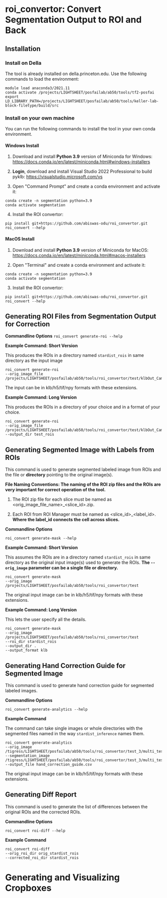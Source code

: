 # roi_convertor: Convert Segmentation Output to ROI and Back

## Installation 

### Install on Della

The tool is already installed on della.princeton.edu. Use the following commands to load the environment:  

```
module load anaconda3/2021.11
conda activate /projects/LIGHTSHEET/posfailab/ab50/tools/tf2-posfai
export LD_LIBRARY_PATH=/projects/LIGHTSHEET/posfailab/ab50/tools/keller-lab-block-filetype/build/src
```

### Install on your own machine

You can run the following commands to install the tool in your own conda environment.

#### Windows Install

1. Download and install **Python 3.9** version of Miniconda for Windows: https://docs.conda.io/en/latest/miniconda.html#windows-installers

2. **Login**, download and install Visual Studio 2022 Professional to build pyklb: https://visualstudio.microsoft.com/vs 

3. Open "Command Prompt" and create a conda environment and activate it:
```
conda create -n segmentation python=3.9
conda activate segmentation
```

4. Install the ROI convertor:
```
pip install git+https://github.com/abiswas-odu/roi_convertor.git
roi_convert --help
```

#### MacOS Install

1. Download and install **Python 3.9** version of Miniconda for MacOS: https://docs.conda.io/en/latest/miniconda.html#macos-installers

2. Open "Terminal" and create a conda environment and activate it:
```
conda create -n segmentation python=3.9
conda activate segmentation
```

3. Install the ROI convertor:
```
pip install git+https://github.com/abiswas-odu/roi_convertor.git
roi_convert --help
```

## Generating ROI Files from Segmentation Output for Correction 

**Commandline Options**
```roi_convert generate-roi --help```

**Example Command: Short Version** 

This produces the ROIs in a directory named ```stardist_rois``` in same directory as the input image
```
roi_convert generate-roi 
--orig_image_file /projects/LIGHTSHEET/posfailab/ab50/tools/roi_convertor/test/klbOut_Cam_Long_00257.lux.label.tif
```

The input can be in klb/h5/tif/npy formats with these extensions. 

**Example Command: Long Version** 

This produces the ROIs in a directory of your choice and in a format of your choice.
```
roi_convert generate-roi 
--orig_image_file /projects/LIGHTSHEET/posfailab/ab50/tools/roi_convertor/test/klbOut_Cam_Long_00257.lux.label.tif 
--output_dir test_rois
```

## Generating Segmented Image with Labels from ROIs

This command is used to generate segmented labeled image from ROIs and the file or **directory** pointing to the original image(s). 

**File Naming Conventions: The naming of the ROI zip files and the ROIs are very important for correct operation of the tool.** 

1. The ROI zip file for each slice must be named as <orig_image_file_name>_<slice_id>.zip.

2. Each ROI from ROI Manager must be named as <slice_id>_<label_id>. **Where the label_id connects the cell across slices.**   

**Commandline Options**

```roi_convert generate-mask --help```

**Example Command: Short Version** 

This assumes the ROIs are in a directory named ```stardist_rois``` in same directory as the original input image(s) used to generate the ROIs.
**The `--orig_image` parameter can be a single file or directory.** 

```
roi_convert generate-mask 
--orig_image /projects/LIGHTSHEET/posfailab/ab50/tools/roi_convertor/test
```

The original input image can be in klb/h5/tif/npy formats with these extensions.

**Example Command: Long Version**

This lets the user specify all the details. 

```
roi_convert generate-mask 
--orig_image /projects/LIGHTSHEET/posfailab/ab50/tools/roi_convertor/test 
--roi_dir stardist_rois 
--output_dir . 
--output_format klb
```

## Generating Hand Correction Guide for Segmented Image

This command is used to generate hand correction guide for segmented labeled images.

**Commandline Options**

```roi_convert generate-analytics --help```

**Example Command**

The command can take single images or whole directories with the segmented files named in the way ```stardist_inference``` names them. 

```
roi_convert generate-analytics 
--orig_image /tigress/LIGHTSHEET/posfailab/ab50/tools/roi_convertor/test_3/multi_test_klb 
--segmentation_image /tigress/LIGHTSHEET/posfailab/ab50/tools/roi_convertor/test_3/multi_test_klb_segmentation 
--output_file hand_correction_guide.csv
```

The original input image can be in klb/h5/tif/npy formats with these extensions.

## Generating Diff Report 

This command is used to generate the list of differences between the original ROIs and the corrected ROIs.

**Commandline Options**

```roi_convert roi-diff --help```

**Example Command**

```
roi_convert roi-diff 
--orig_roi_dir orig_stardist_rois 
--corrected_roi_dir stardist_rois
```

# Generating and Visualizing Cropboxes


